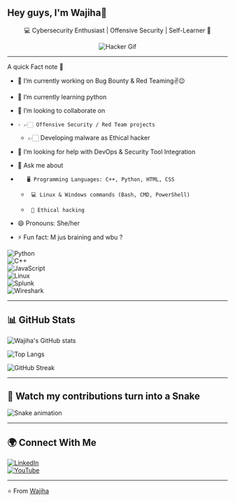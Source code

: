 ##  Hey guys, I'm Wajiha👋


<div align="center">
  
💻 Cybersecurity Enthusiast | Offensive Security | Self-Learner 🚀  

![Hacker Gif](https://media.giphy.com/media/L1R1tvI9svkIWwpVYr/giphy.gif)

</div>

---
A quick Fact note 💫

- 🔭 I’m currently working on Bug Bounty & Red Teaming✌😉 

- 🌱 I’m currently learning python 

- 👯 I’m looking to collaborate on
- 
      - 👉🏻 Offensive Security / Red Team projects
  -
       👉🏻 Developing malware as Ethical hacker

- 🤔 I’m looking for help with DevOps & Security Tool Integration 
  
- 💬 Ask me about
- 
         🖥 Programming Languages: C++, Python, HTML, CSS
  -
         💻 Linux & Windows commands (Bash, CMD, PowerShell)
  -
         🔐 Ethical hacking

- 😄 Pronouns: She/her 

- ⚡ Fun fact: M jus braining and wbu ? 

![Python](https://img.shields.io/badge/Python-14354C?style=for-the-badge&logo=python&logoColor=white)  
![C++](https://img.shields.io/badge/C++-00599C?style=for-the-badge&logo=cplusplus&logoColor=white)  
![JavaScript](https://img.shields.io/badge/JavaScript-323330?style=for-the-badge&logo=javascript&logoColor=f7df1e)  
![Linux](https://img.shields.io/badge/Linux-FCC624?style=for-the-badge&logo=linux&logoColor=black)  
![Splunk](https://img.shields.io/badge/Splunk-000000?style=for-the-badge&logo=splunk&logoColor=white)  
![Wireshark](https://img.shields.io/badge/Wireshark-1679A7?style=for-the-badge&logo=wireshark&logoColor=white)  

---

## 📊 GitHub Stats  

![Wajiha's GitHub stats](https://github-readme-stats.vercel.app/api?username=Crypto-Void787&show_icons=true&theme=radical)  

![Top Langs](https://github-readme-stats.vercel.app/api/top-langs/?username=Crypto-Void787&layout=compact&theme=radical)  

![GitHub Streak](https://streak-stats.demolab.com?user=Crypto-Void787&theme=radical)  

---

## 🐍 Watch my contributions turn into a Snake  
![Snake animation](https://github.com/Crypto-Void787/Crypto-Void787/blob/output/github-contribution-grid-snake.svg)  

---

## 🌍 Connect With Me  

[![LinkedIn](https://img.shields.io/badge/LinkedIn-blue?style=for-the-badge&logo=linkedin)](https://www.linkedin.com/in/wajiha-arif/)  
[![YouTube](https://img.shields.io/badge/YouTube-FF0000?style=for-the-badge&logo=youtube&logoColor=white)](https://www.youtube.com/@Zeroday_overloa)

---

⭐️ From [Wajiha](https://github.com/Crypto-Void787)  
